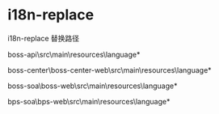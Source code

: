 # i18n-replace
i18n-replace 替换路径

boss-api\src\main\resources\language\*

boss-center\boss-center-web\src\main\resources\language\*

boss-soa\boss-web\src\main\resources\language\*

bps-soa\bps-web\src\main\resources\language\*
